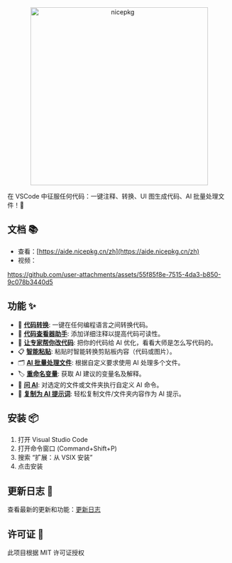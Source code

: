 <div align="center">

<a href="https://aide.nicepkg.cn/zh/">
  <picture>
    <source media="(prefers-color-scheme: dark)" srcset="https://github.com/user-attachments/assets/78b89b18-0846-4885-89f2-8238fac1db49">
    <img src="https://github.com/user-attachments/assets/40ed79a5-d415-4f36-907e-63753995305b" alt="nicepkg" width="400" />
  </picture>
</a>

</div>

在 VSCode 中征服任何代码：一键注释、转换、UI 图生成代码、AI 批量处理文件！💪

## 文档 📚

- 查看：[https://aide.nicepkg.cn/zh](https://aide.nicepkg.cn/zh)
- 视频：

https://github.com/user-attachments/assets/55f85f8e-7515-4da3-b850-9c078b3440d5

## 功能 ✨

- 🔄 **[代码转换](https://aide.nicepkg.cn/zh/guide/features/code-convert)**: 一键在任何编程语言之间转换代码。
- 📖 **[代码查看器助手](https://aide.nicepkg.cn/zh/guide/features/code-viewer-helper)**: 添加详细注释以提高代码可读性。
- 🔧 **[让专家帮你改代码](https://aide.nicepkg.cn/zh/guide/features/expert-code-enhancer)**: 把你的代码给 AI 优化，看看大师是怎么写代码的。
- 📋 **[智能粘贴](https://aide.nicepkg.cn/zh/guide/features/smart-paste)**: 粘贴时智能转换剪贴板内容（代码或图片）。
- 🗂️ **[AI 批量处理文件](https://aide.nicepkg.cn/zh/guide/features/batch-processor)**: 根据自定义要求使用 AI 处理多个文件。
- 🏷 **[重命名变量](https://aide.nicepkg.cn/zh/guide/features/rename-variable)**: 获取 AI 建议的变量名及解释。
- 💬 **[问 AI](https://aide.nicepkg.cn/zh/guide/features/ask-ai)**: 对选定的文件或文件夹执行自定义 AI 命令。
- 📝 **[复制为 AI 提示词](https://aide.nicepkg.cn/zh/guide/features/copy-as-prompt)**: 轻松复制文件/文件夹内容作为 AI 提示。

## 安装 📦

1. 打开 Visual Studio Code
2. 打开命令窗口 (Command+Shift+P)
3. 搜索 “扩展：从 VSIX 安装”
4. 点击安装

## 更新日志 📅

查看最新的更新和功能：[更新日志](https://github.com/localSummer/aide/blob/master/CHANGELOG.md)

## 许可证 📄

此项目根据 MIT 许可证授权
